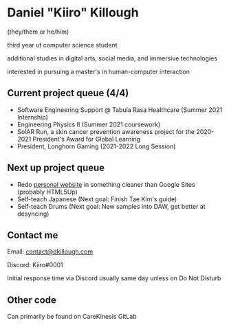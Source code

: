 # Daniel "Kiiro" Killough
(they/them or he/him)

third year ut computer science student

additional studies in digital arts, social media, and immersive technologies

interested in pursuing a master's in human-computer interaction

## Current project queue (4/4)

- Software Engineering Support @ Tabula Rasa Healthcare (Summer 2021 Internship)
- Engineering Physics II (Summer 2021 coursework)
- SolAR Run, a skin cancer prevention awareness project for the 2020-2021 President's Award for Global Learning 
- President, Longhorn Gaming (2021-2022 Long Session)

## Next up project queue 

- Redo [personal website](https://dkillough.com) in something cleaner than Google Sites (probably HTML5Up)
- Self-teach Japanese (Next goal: Finish Tae Kim's guide)
- Self-teach Drums (Next goal: New samples into DAW, get better at desyncing)

## Contact me

Email: contact@dkillough.com

Discord: Kiiro#0001

Initial response time via Discord usually same day unless on Do Not Disturb


## Other code
Can primarily be found on CareKinesis GitLab
